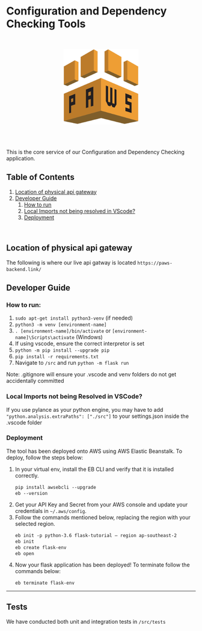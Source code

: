 # Configuration and Dependency Checking Tools

<br/>

<p align="center">
  <img width="200" src="./static/logo.png">
</p>


<br/>
<br/>

This is the core service of our Configuration and Dependency Checking application.
<br />
## Table of Contents
1. [Location of physical api gateway](#location-of-physical-api-gateway)
2. [Developer Guide](#developer-guide)
    1. [How to run](#how-to-run)
    2. [Local Imports not being resolved in VScode?](#local-imports-not-being-resolved-in-vscode)
    3. [Deployment](#deployment)

<br />

## Location of physical api gateway
The following is where our live api gatway is located
```https://paws-backend.link/```

## Developer Guide

### How to run:
1. `sudo apt-get install python3-venv` (if needed)
2. `python3 -m venv [environment-name]`
3. `. [environment-name]/bin/activate` or `[environment-name]\Scripts\activate` (Windows)
4. If using vscode, ensure the correct interpretor is set
5. `python -m pip install --upgrade pip`
6. `pip install -r requirements.txt`
7. Navigate to `/src` and run `python -m flask run`

Note: .gitignore will ensure your .vscode and venv folders do not get accidentally committed

### Local Imports not being Resolved in VSCode?
If you use pylance as your python engine, you may have to add `"python.analysis.extraPaths": ["./src"]` to your settings.json inside the .vscode folder

### Deployment
The tool has been deployed onto AWS using AWS Elastic Beanstalk. To deploy, follow the steps below:

1. In your virtual env, install the EB CLI and verify that it is installed correctly.
    ```    
    pip install awsebcli --upgrade
    eb --version
    ```
2. Get your API Key and Secret from your AWS console and update your credentials in `~/.aws/config`.
3. Follow the commands mentioned below, replacing the region with your selected region. 
    ```    
    eb init -p python-3.6 flask-tutorial — region ap-southeast-2
    eb init
    eb create flask-env
    eb open
    ```   
4. Now your flask application has been deployed! To terminate follow the commands below: 
    ```    
    eb terminate flask-env
    ```

---


## Tests
We have conducted both unit and integration tests in `/src/tests`
